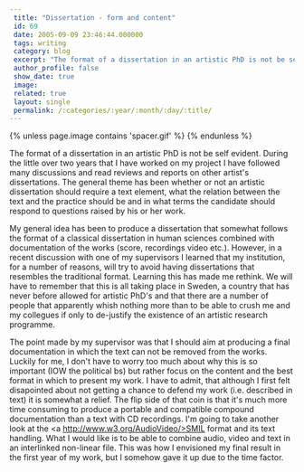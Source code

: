 ```yaml
---
 title: "Dissertation - form and content"
 id: 69
 date: 2005-09-09 23:46:44.000000
 tags: writing
 category: blog
 excerpt: "The format of a dissertation in an artistic PhD is not be self evident. During the little over two years that I have worked on my project I have followed many discussions and read reviews and reports ..."
 author_profile: false
 show_date: true
 image: 
 related: true
 layout: single
 permalink: /:categories/:year/:month/:day/:title/
---
```

{% unless page.image contains 'spacer.gif' %}
{% endunless %}

The format of a dissertation in an artistic PhD is not be self evident. During the little over two years that I have worked on my project I have followed many discussions and read reviews and reports on other artist's dissertations. The general theme has been whether or not an artistic dissertation should require a text element, what the relation between the text and the practice should be and in what terms the candidate should respond to questions raised by his or her work.


My general idea has been to produce a dissertation that somewhat follows the format of a classical dissertation in human sciences combined with documentation of the works (score, recordings video etc.). However, in a recent discussion with one of my supervisors I learned that my institution, for a number of reasons, will try to avoid having dissertations that resembles the traditional format. Learning this has made me rethink. We will have to remember that this is all taking place in Sweden, a country that has never before allowed for artistic PhD's and that there are a number of people that apparently whish nothing more than to be able to crush me and my collegues if only to de-justify the existence of an artistic research programme.


The point made by my supervisor was that I should aim at producing a final documentation in which the text can not be removed from the works. Luckily for me, I don't have to worry too much about why this is so important (IOW the political bs) but rather focus on the content and the best format in which to present my work. I have to admit, that although I first felt disapointed about not getting a chance to defend my work (i.e. described in text) it is somewhat a relief. The flip side of that coin is that it's much more time consuming to produce a portable and compatible compound documentation than a text with CD recordings. I'm going to take another look at the <a http://www.w3.org/AudioVideo/>SMIL</a> format and its text handling. What I would like is to be able to combine audio, video and text in an interlinked non-linear file. This was how I envisioned my final result in the first year of my work, but I somehow gave it up due to the time factor.
